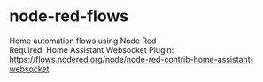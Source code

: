 # node-red-flows
Home automation flows using Node Red<br>
Required: Home Assistant Websocket Plugin: https://flows.nodered.org/node/node-red-contrib-home-assistant-websocket
